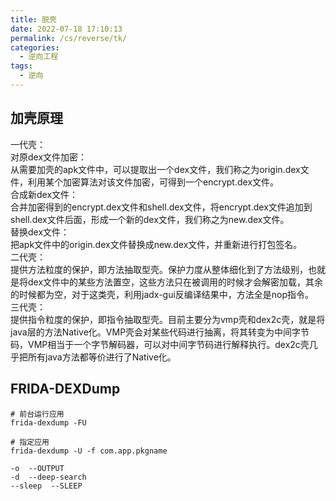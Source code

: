 ```yaml
---
title: 脱壳
date: 2022-07-18 17:10:13
permalink: /cs/reverse/tk/
categories: 
  - 逆向工程
tags: 
  - 逆向
---
```


## 加壳原理
一代壳：  
对原dex文件加密：  
从需要加壳的apk文件中，可以提取出一个dex文件，我们称之为origin.dex文件，利用某个加密算法对该文件加密，可得到一个encrypt.dex文件。  
合成新dex文件：  
合并加密得到的encrypt.dex文件和shell.dex文件，将encrypt.dex文件追加到shell.dex文件后面，形成一个新的dex文件，我们称之为new.dex文件。  
替换dex文件：  
把apk文件中的origin.dex文件替换成new.dex文件，并重新进行打包签名。  
二代壳：  
提供方法粒度的保护，即方法抽取型壳。保护力度从整体细化到了方法级别，也就是将dex文件中的某些方法置空，这些方法只在被调用的时候才会解密加载，其余的时候都为空，对于这类壳，利用jadx-gui反编译结果中，方法全是nop指令。  
三代壳：  
提供指令粒度的保护，即指令抽取型壳。目前主要分为vmp壳和dex2c壳，就是将java层的方法Native化。VMP壳会对某些代码进行抽离，将其转变为中间字节码，VMP相当于一个字节解码器，可以对中间字节码进行解释执行。dex2c壳几乎把所有java方法都等价进行了Native化。
## FRIDA-DEXDump
```shell
# 前台运行应用
frida-dexdump -FU

# 指定应用
frida-dexdump -U -f com.app.pkgname

-o  --OUTPUT
-d  --deep-search
--sleep  --SLEEP
```

